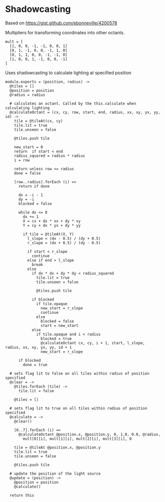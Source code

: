 Shadowcasting
=============

Based on https://gist.github.com/ebonneville/4200578

Multipliers for transforming coordinates into other octants.

    mult = [
      [1, 0, 0, -1, -1, 0, 0, 1]
      [0, 1, -1, 0, 0, -1, 1, 0]
      [0, 1, 1, 0, 0, -1, -1, 0]
      [1, 0, 0, 1, -1, 0, 0, -1]
    ]

Uses shadowcasting to calculate lighting at specified position

    module.exports = (position, radius) ->
      @tiles = []
      @position = position
      @radius = radius

      # calculates an octant. Called by the this.calculate when calculating lighting
      @calculateOctant = (cx, cy, row, start, end, radius, xx, xy, yx, yy, id) ->
        tile = @tileAt(cx, cy)
        tile.lit = true
        tile.unseen = false

        @tiles.push tile

        new_start = 0
        return  if start < end
        radius_squared = radius * radius
        i = row

        return unless row <= radius
        done = false

        [row..radius].forEach (i) =>
          return if done

          dx = -i - 1
          dy = -i
          blocked = false

          while dx <= 0
            dx += 1
            X = cx + dx * xx + dy * xy
            Y = cy + dx * yx + dy * yy

            if tile = @tileAt(X, Y)
              l_slope = (dx - 0.5) / (dy + 0.5)
              r_slope = (dx + 0.5) / (dy - 0.5)

              if start < r_slope
                continue
              else if end > l_slope
                break
              else
                if dx * dx + dy * dy < radius_squared
                  tile.lit = true
                  tile.unseen = false

                  @tiles.push tile

                if blocked
                  if tile.opaque
                    new_start = r_slope
                    continue
                  else
                    blocked = false
                    start = new_start
                else
                  if tile.opaque and i < radius
                    blocked = true
                    @calculateOctant cx, cy, i + 1, start, l_slope, radius, xx, xy, yx, yy, id + 1
                    new_start = r_slope

          if blocked
            done = true

      # sets flag lit to false on all tiles within radius of position specified
      @clear = ->
        @tiles.forEach (tile) ->
          tile.lit = false

        @tiles = []

      # sets flag lit to true on all tiles within radius of position specified
      @calculate = ->
        @clear()

        [0..7].forEach (i) =>
          @calculateOctant @position.x, @position.y, 0, 1.0, 0.0, @radius, 
            mult[0][i], mult[1][i], mult[2][i], mult[3][i], 0

        tile = @tileAt @position.x, @position.y
        tile.lit = true
        tile.unseen = false

        @tiles.push tile

      # update the position of the light source
      @update = (position) ->
        @position = position
        @calculate()

      return this
